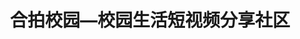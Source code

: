 ---
description: 大学生自拍短视频。大学正是有精力有需要展示魅力的时期。
layout: post
results:
- primaryGenreName: Social Networking
  version: '1.2'
  artworkUrl100: http://a437.phobos.apple.com/us/r30/Purple6/v4/29/8f/27/298f2757-edeb-17b8-ae7e-327bb7ab817f/mzl.zysedznz.png
  trackViewUrl: https://itunes.apple.com/cn/app/he-pai-xiao-yuan-xiao-yuan/id736644930?mt=8&uo=4
  artworkUrl60: http://a686.phobos.apple.com/us/r30/Purple4/v4/d2/98/9a/d2989acf-4ed5-820c-17dc-5ce19e087d4b/icon.png
  userRatingCountForCurrentVersion: 7
  sellerName: Bi Chen
  supportedDevices:
  - iPadThirdGen4G
  - iPadWifi
  - iPadThirdGen
  - iPadFourthGen4G
  - iPadFourthGen
  - iPhone4
  - iPodTouchourthGen
  - iPhone5
  - iPadMini4G
  - iPad3G
  - iPad23G
  - iPodTouchFifthGen
  - iPodTouchThirdGen
  - iPad2Wifi
  - iPhone4S
  - iPhone5s
  - iPhone-3GS
  - iPhone5c
  - iPadMini
  genres:
  - 社交
  trackName: 合拍校园—校园生活短视频分享社区
  description: "面向大学校园，15秒自制短视频, 随时随地分享校园生活。按全国高校公共版、本地学校生活、广场频道标签三个维度呈现视频流，方便学生实时了解本校、友校以及自己感兴趣的资讯。
    \n\n广场提供1. 学长帮帮忙 2.校园头条  3.征友 4.现场秀 5.八卦爆料  6.真人真事 7.穿搭达人 8.淘美食 9.微电影
    10.旅行路上等频道，360度围绕校园多姿多彩的青春生活。\n\n采用断点拍摄并支持四种主流滤镜功能。即使没有任何拍摄基础也能轻松上手，体验用视频记录、表达、分享日常生活的全新社交方式。
    \n\n提供视频专辑采编功能，每一条感兴趣的短视频都可以被采编，以专辑的形式聚合在自己的主页面，满足用户DIY编辑的欲望。\n\n官方微博
    @合拍部落\n官方微信 合拍部落\n客服QQ: 978510000"
  price: 0
  trackId: 736644930
  releaseDate: '2013-11-19T03:06:09Z'
  screenshotUrls:
  - http://a5.mzstatic.com/us/r30/Purple6/v4/ac/43/a8/ac43a831-2c3f-10db-01d4-260623acc7ff/screen1136x1136.jpeg
  - http://a2.mzstatic.com/us/r30/Purple/v4/9f/b0/8e/9fb08ee8-1690-30f8-e719-6082536bb8ee/screen1136x1136.jpeg
  - http://a3.mzstatic.com/us/r30/Purple/v4/c3/56/09/c35609f7-7b46-7cd5-a9ac-91cbb1d62ce9/screen1136x1136.jpeg
  - http://a3.mzstatic.com/us/r30/Purple/v4/61/0b/94/610b947a-59dd-d771-949d-92a06f320f7e/screen1136x1136.jpeg
  artistViewUrl: https://itunes.apple.com/cn/artist/bi-chen/id736644933?uo=4
  primaryGenreId: 6005
  userRatingCount: 19
  averageUserRatingForCurrentVersion: 4.5
  kind: software
  fileSizeBytes: '17779455'
  bundleId: com.hepaitribe.campusvideo
  releaseNotes: '1.增加了校园广场频道选项，修改其字体颜色

    2.修复了社交账号登陆容易闪退的bug'
  trackContentRating: 12+
  artistName: Bi Chen
  contentAdvisoryRating: 12+
  isGameCenterEnabled: false
  trackCensoredName: 合拍校园—校园生活短视频分享社区
  languageCodesISO2A:
  - EN
  - ZH
  averageUserRating: 5
  features: &a []
  wrapperType: software
  artworkUrl512: http://a437.phobos.apple.com/us/r30/Purple6/v4/29/8f/27/298f2757-edeb-17b8-ae7e-327bb7ab817f/mzl.zysedznz.png
  formattedPrice: 免费
  artistId: 736644933
  genreIds:
  - '6005'
  currency: CNY
  ipadScreenshotUrls: *a
category: 社交
tags: tag1
resultCount: 1
title: 合拍校园—校园生活短视频分享社区

---